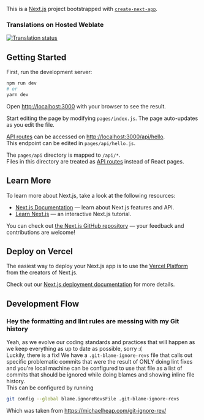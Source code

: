 This is a [Next.js](https://nextjs.org/) project bootstrapped with [`create-next-app`](https://github.com/vercel/next.js/tree/canary/packages/create-next-app).

### Translations on Hosted Weblate

<a href="https://hosted.weblate.org/engage/podverse/">
<img src="https://hosted.weblate.org/widgets/podverse/-/podverse-web/horizontal-auto.svg" alt="Translation status" />
</a>

## Getting Started

First, run the development server:

```bash
npm run dev
# or
yarn dev
```

Open [http://localhost:3000](http://localhost:3000) with your browser to see the result.

Start editing the page by modifying `pages/index.js`. The page auto-updates as you edit the file.

[API routes](https://nextjs.org/docs/api-routes/introduction) can be accessed on [http://localhost:3000/api/hello](http://localhost:3000/api/hello). \
This endpoint can be edited in `pages/api/hello.js`.

The `pages/api` directory is mapped to `/api/*`. \
Files in this directory are treated as [API routes](https://nextjs.org/docs/api-routes/introduction) instead of React pages.

## Learn More

To learn more about Next.js, take a look at the following resources:

- [Next.js Documentation](https://nextjs.org/docs) — learn about Next.js features and API.
- [Learn Next.js](https://nextjs.org/learn) — an interactive Next.js tutorial.

You can check out [the Next.js GitHub repository](https://github.com/vercel/next.js/) — your feedback and contributions are welcome!

## Deploy on Vercel

The easiest way to deploy your Next.js app is to use the [Vercel Platform](https://vercel.com/new?utm_medium=default-template&filter=next.js&utm_source=create-next-app&utm_campaign=create-next-app-readme) from the creators of Next.js.

Check out our [Next.js deployment documentation](https://nextjs.org/docs/deployment) for more details.

## Development Flow

### Hey the formatting and lint rules are messing with my Git history

Yeah, as we evolve our coding standards and practices that will happen as we keep everything as up to date as possible, sorry :( \
Luckily, there is a fix! We have a `.git-blame-ignore-revs` file that calls out specific problematic commits that were the result of ONLY doing lint fixes and you're local machine can be configured to use that file as a list of commits that should be ignored while doing blames and showing inline file history. \
This can be configured by running

```sh
git config --global blame.ignoreRevsFile .git-blame-ignore-revs
```

Which was taken from <https://michaelheap.com/git-ignore-rev/>
